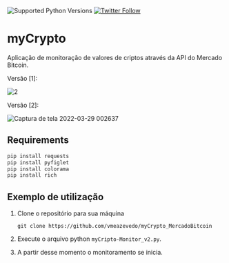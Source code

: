 ![Supported Python Versions](https://img.shields.io/pypi/pyversions/rich/10.11.0) [![Twitter Follow](https://img.shields.io/twitter/follow/vmeazevedo.svg?style=social)](https://twitter.com/vmeazevedo)

# myCrypto
Aplicação de monitoração de valores de criptos através da API do Mercado Bitcoin.

Versão [1]:

![2](https://user-images.githubusercontent.com/40063504/160224630-1390f561-cb05-4982-9b85-4e15bac439bd.jpg)

Versão [2]:

![Captura de tela 2022-03-29 002637](https://user-images.githubusercontent.com/40063504/160527295-291ce2dd-4289-400f-b83e-729a40f9ccef.png)

## Requirements

```sh
pip install requests
pip install pyfiglet
pip install colorama
pip install rich
```

## Exemplo de utilização

1. Clone o repositório para sua máquina

   ``
   git clone https://github.com/vmeazevedo/myCrypto_MercadoBitcoin
   ``
2. Execute o arquivo python ``myCripto-Monitor_v2.py``.

3. A partir desse momento o monitoramento se inicia.

